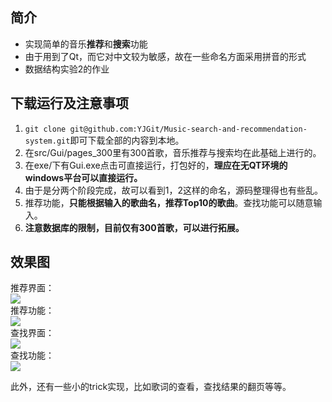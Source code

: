 ## 简介

- 实现简单的音乐**推荐**和**搜索**功能  
- 由于用到了Qt，而它对中文较为敏感，故在一些命名方面采用拼音的形式
- 数据结构实验2的作业  

## 下载运行及注意事项

1. ```git clone git@github.com:YJGit/Music-search-and-recommendation-system.git```即可下载全部的内容到本地。
2. 在src/Gui/pages_300里有300首歌，音乐推荐与搜索均在此基础上进行的。  
3. 在exe/下有Gui.exe点击可直接运行，打包好的，**理应在无QT环境的windows平台可以直接运行。**  
4. 由于是分两个阶段完成，故可以看到1，2这样的命名，源码整理得也有些乱。  
5. 推荐功能，**只能根据输入的歌曲名，推荐Top10的歌曲**。查找功能可以随意输入。  
6. **注意数据库的限制，目前仅有300首歌，可以进行拓展。**  

## 效果图  
推荐界面：  
![](http://ouebtut1h.bkt.clouddn.com/rec.PNG)  
推荐功能：  
![](http://ouebtut1h.bkt.clouddn.com/rec_top10.PNG)  
查找界面：  
![](http://ouebtut1h.bkt.clouddn.com/search.PNG)  
查找功能：  
![](http://ouebtut1h.bkt.clouddn.com/sear_no_bound.PNG)  

此外，还有一些小的trick实现，比如歌词的查看，查找结果的翻页等等。  